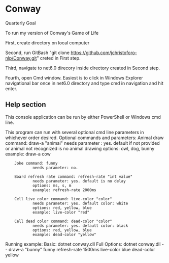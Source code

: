 # Conway
Quarterly Goal

To run my version of Conway's Game of Life

First, create directory on local computer

Second, run GitBash "git clone https://github.com/jchristoforo-nlp/Conway.git" creted in First step.

Third, navigate to net6.0 direcory inside directory created in Second step.

Fourth, open Cmd window. Easiest is to click in Windows Explorer navigational bar once in net6.0 directory and type cmd in navigation and hit enter.
 

Help section
------------
This console application can be run by either PowerShell or Windows cmd line.

This program can run with several optional cmd line parameters in whichever order desired.
	Optional commands and parameters:
		Animal draw command: draw-a "animal"
				needs parameter : yes. default if not provided or animal not recognized is no animal drawing
				options: owl, dog, bunny
				example: draw-a cow

		Joke command: funny
				needs parameter: no.

		Board refresh rate command: refresh-rate "int value"
				needs parameter: yes. default is no delay
				options: ms, s, m
				example: refresh-rate 2000ms

		Cell live color command: live-color "color"
				needs parameter: yes. default color: white
				options: red, yellow, blue
				example: live-color "red"
				
		Cell dead color command: dead-color "color"
				needs parameter: yes. default color: black
				options: red, yellow, blue
				example: dead-color "yellow"
				
Running example:
	Basic: dotnet conway.dll
	Full Options: dotnet conway.dll -- draw-a "bunny" funny refresh-rate 1500ms live-color blue dead-color yellow
